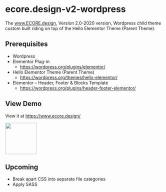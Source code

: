 # ecore.design-v2-wordpress
 The www.ECORE.design, Version 2.0-2020 version, Wordpress child theme custom built riding on top of the Hello Elementor Theme (Parent Theme).

## Prerequisites
- Wordpress
- Elementor Plug-in
	- https://wordpress.org/plugins/elementor/
- Hello Elementor Theme (Parent Theme)
	- https://wordpress.org/themes/hello-elementor/
- Elementor – Header, Footer & Blocks Template
	- https://wordpress.org/plugins/header-footer-elementor/

## View Demo
View it at https://www.ecore.design/

<img src="https://www.ecore.design/wp-content/uploads//2020/05/ecore-design-logo.svg" style="width: 100px;" width="100">

## Upcoming
- Break apart CSS into separate file categories
- Apply SASS
